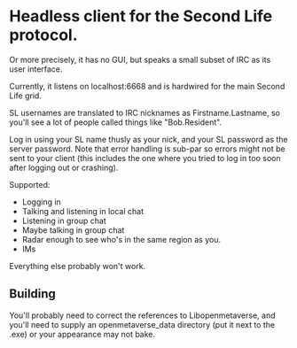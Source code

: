 ﻿# Headless client for the Second Life protocol.
Or more precisely, it has no GUI, but speaks a small subset of IRC as its user interface.

Currently, it listens on localhost:6668 and is hardwired for the main Second Life grid.

SL usernames are translated to IRC nicknames as Firstname.Lastname, so you'll see a lot of people
called things like "Bob.Resident".

Log in using your SL name thusly as your nick, and your SL password as the server password. Note
that error handling is sub-par so errors might not be sent to your client (this includes the one
where you tried to log in too soon after logging out or crashing).

Supported:

 * Logging in
 * Talking and listening in local chat
 * Listening in group chat
 * Maybe talking in group chat
 * Radar enough to see who's in the same region as you.
 * IMs

Everything else probably won't work.

## Building
You'll probably need to correct the references to Libopenmetaverse, and you'll need to supply an
openmetaverse_data directory (put it next to the .exe) or your appearance may not bake.
